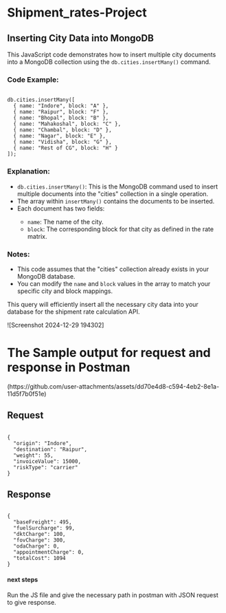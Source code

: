 # Shipment_rates-Project

<h2>Inserting City Data into MongoDB</h2>

<p>This JavaScript code demonstrates how to insert multiple city documents into a MongoDB collection using the <code>db.cities.insertMany()</code> command.</p>

<h3>Code Example:</h3>

<pre><code>
db.cities.insertMany([
  { name: "Indore", block: "A" },
  { name: "Raipur", block: "F" },
  { name: "Bhopal", block: "B" },
  { name: "Mahakoshal", block: "C" },
  { name: "Chambal", block: "D" },
  { name: "Nagar", block: "E" },
  { name: "Vidisha", block: "G" },
  { name: "Rest of CG", block: "H" }
]);
</code></pre>

<h3>Explanation:</h3>

<ul>
  <li><code>db.cities.insertMany()</code>: This is the MongoDB command used to insert multiple documents into the "cities" collection in a single operation.</li>
  <li>The array within <code>insertMany()</code> contains the documents to be inserted.</li>
  <li>Each document has two fields:</li>
    <ul>
      <li><code>name</code>: The name of the city.</li>
      <li><code>block</code>: The corresponding block for that city as defined in the rate matrix.</li>
    </ul>
</ul>

<h3>Notes:</h3>

<ul>
  <li>This code assumes that the "cities" collection already exists in your MongoDB database.</li>
  <li>You can modify the <code>name</code> and <code>block</code> values in the array to match your specific city and block mappings.</li>
</ul>
<p>This query will efficiently insert all the necessary city data into your database for the shipment rate calculation API.</p>![Screenshot 2024-12-29 194302]
<h1>The Sample output for request and response in Postman</h1>
(https://github.com/user-attachments/assets/dd70e4d8-c594-4eb2-8e1a-11d5f7b0f51e)

<h2>Request</h2>
<pre><code>
{
  "origin": "Indore",
  "destination": "Raipur",
  "weight": 55,
  "invoiceValue": 15000,
  "riskType": "carrier"
}
</code></pre>

<h2>Response</h2>
<pre><code>
{
  "baseFreight": 495,
  "fuelSurcharge": 99,
  "dktCharge": 100,
  "fovCharge": 300,
  "odaCharge": 0, 
  "appointmentCharge": 0, 
  "totalCost": 1094
}
</code></pre>
<h4>next steps</h4>
<p>Run the JS file and give the necessary path in postman with JSON request to give response.</p>
